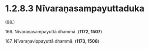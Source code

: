 # 1.2.8.3 Nīvaraṇasampayuttaduka

(68.)

166\. Nīvaraṇasampayuttā dhammā. (**1172, 1507**)

167\. Nīvaraṇavippayuttā dhammā. (**1173, 1508**)

